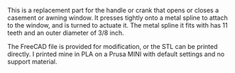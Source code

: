 This is a replacement part for the handle or crank that opens or closes a casement or awning window.
It presses tightly onto a metal spline to attach to the window, and is turned to actuate it.
The metal spline it fits with has 11 teeth and an outer diameter of 3/8 inch.

The FreeCAD file is provided for modification, or the STL can be printed directly. 
I printed mine in PLA on a Prusa MINI with default settings and no support material.
